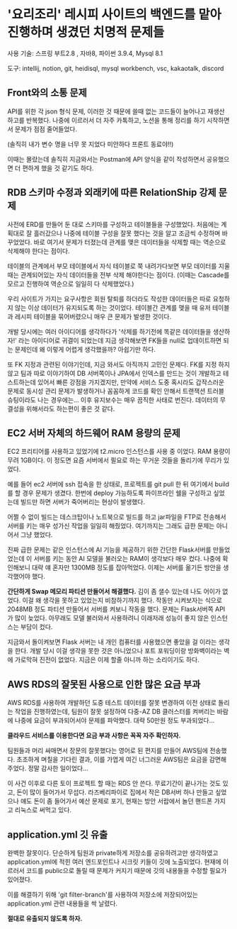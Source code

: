 # '요리조리' 레시피 사이트의 백엔드를 맡아 진행하며 생겼던 치명적 문제들

사용 기술: 스프링 부트2.8 , 자바8, 파이썬 3.9.4, Mysql 8.1

도구: intellij, notion, git, heidisql, mysql workbench, vsc, kakaotalk, discord


## Front와의 소통 문제
API를 위한 각 json 형식 문제, 
이러한 것 때문에 쓸때 없는 코드들이 늘어나고 재생산하고를 반복했다. 
나중에 이르러서 더 자주 카톡하고, 노션을 통해 정리를 하기 시작하면서 문제가 점점 줄어들었다.

(솔직히 내가 변수 명을 너무 못 지었다 미안하다 프론트 동료야!!)

이때는 몰랐는데 솔직히 지금와서는 Postman에 API 양식을 같이 작성하면서 공유했으면 더 편하게 했을 것 같기도 하다.

## RDB 스키마 수정과 외래키에 따른 RelationShip 강제 문제
사전에 ERD를 만들어 둔 대로 스키마를 구성하고 테이블들을 구성했었다. 처음에는 계획대로 잘 흘러갔으나 나중에 테이블 구성을 잘못 했다는 것을 알고 조금씩 수정하며 바꾸었었다. 바로 여기서 문제가 터졌는데 관계를 맺은 데이터들을 삭제할 때는 역순으로 삭제해야 한다는 점이다.

테이블의 관계에서 부모 테이블에서 자식 테이블로 쭉 내려가다보면 부모 데이터를 지울 때는 관계되어있는 자식 데이터들을 전부 삭제 해야한다는 점이다. (이때는 Cascade를 모르고 진행하여 역순으로 일일히 다 삭제했었다.)

우리 사이트가 가지는 요구사항은 회원 탈퇴를 하더라도 작성한 데이터들은 따로 요청하지 않는 이상 데이터가 유지되도록 하는 것이었다. 테이블간 관계를 맺을 때 유저 테이블과 레시피 테이블을 묶어버렸으니 매우 큰 문제가 발생한 것이다.

개발 당시에는 여러 아이디어를 생각하다가 '삭제를 하기전에 똑같은 데이터들을 생산하자!' 라는 아이디어로 귀결이 되었는데 지금 생각해보면 FK들을 null로 업데이트하면 되는 문제인데 왜 이렇게 어렵게 생각했을까? 아쉽기만 하다.

또 FK 지정과 관련된 이야기인데, 지금 와서도 아직까지 고민인 문제다. FK를 지정 하지 않고 팀과 따로 이야기하여 DB 서버쪽이나 JPA에서 인덱스를 만드는 것이 개발하고 테스트하는데 있어서 빠른 강점을 가지겠지만, 만약에 서비스 도중 혹시라도 갑작스러운 문제로 동시성 관리 문제가 발생하거나 꼼꼼하게 코드를 확인 안해서 트랜잭션 트러블 슈팅이라도 나는 경우에는... 이후 유지보수는 매우 끔직한 사태로 번진다. 데이터의 무결성을 위해서라도 하는편이 좋은 것 같다.

## EC2 서버 자체의 하드웨어 RAM 용량의 문제
EC2 프리티어를 사용하고 있었기에 t2.micro 인스턴스를 사용 중 이었다. RAM 용량이 무려 1GB이다. 이 정도면 요즘 서버에서 필요로 하는 무거운 것들을 돌리기에 무리가 있었다. 

예를 들어 ec2 서버에 ssh 접속을 한 상태로, 프로젝트를 git pull 한 뒤 여기에서 build를 할 경우 문제가 생겼다. 한번에 deploy 가능하도록 파이프라인 쉘을 구성하고 싶었는데 빌드만 하면 서버가 죽어버리는 현상이 발생했다. 

어쩔 수 없이 빌드는 데스크탑이나 노트북으로 빌드를 하고 jar파일을 FTP로 전송해서 서버를 키는 매우 성가신 작업을 일일히 해줬었다. 여기까지는 그래도 급한 문제는 아니어서 그냥 했었다.

진짜 급한 문제는 같은 인스턴스에 AI 기능을 제공하기 위한 간단한 Flask서버를 만들었었는데 이 서버를 키는 동안 AI 모델을 불러오는 RAM이 생각보다 매우 컸다. 나중에 확인해보니 대략 얘 혼자만 1300MB 정도를 잡아먹었다. 이제는 서버를 옮기든 방안을 생각했어야 했다.

**간단하게 Swap 메모리 파티션 만들어서 해결했다.** 김이 좀 샐수 있는데 나도 어이가 없었다. 이걸 왜 생각을 못하고 있었는지 비참하기까지 했다. 작동만 시켜보자는 식으로 2048MB 정도 파티션 만들어서 서버를 켜보니 작동을 했다. 문제는 Flask서버쪽 API가 많이 늦었다. 아무래도 모델 불러와서 사용하려니 이래저래 성능이 좋지 않은 인스턴스는 부담이 컸다.

지금와서 돌이켜보면 Flask 서버는 내 개인 컴퓨터를 사용했으면 좋았을 걸 이라는 생각을 한다. 개발 당시 이걸 생각을 못한 것은 아니었으나 포트 포워딩이랑 방화벽이라는 벽에 가로막혀 진전이 없었다. 지금은 이제 할줄 아니까 하는 소리이기도 하다.

## AWS RDS의 잘못된 사용으로 인한 많은 요금 부과
AWS RDS를 사용하여 개발하던 도중 테스트 데이터를 잘못 변경하여 이전 상태로 돌리는 작업을 진행하였는데, 팀원이 잘못 설정하여 다중-AZ DB 클러스터를 켜버리는 바람에 나중에 요금이 부과되어서야 문제를 파악했다.
대략 50만원 정도 부과되었다...

**클라우드 서비스를 이용한다면 요금 부과 사항은 꼭꼭 자주 확인하자.**

팀원들과 머리 싸매면서 장문의 잘못했다는 영어로 된 편지를 만들어 AWS팀에 전송했다. 초조하게 며칠을 기다린 결과, 이를 가엽게 여긴 너그러운 AWS팀은 요금을 감면해주었다. 정말 감사한 일이었다...

이 사건 이후로 다른 토이 프로젝트 할 때는 RDS 안 쓴다. 무료기간이 끝나가는 것도 있고, 돈이 많이 들어가서 무섭다. 라즈베리파이로 집에서 작은 DB서버 하나 만들고 싶었으나 얘도 돈이 좀 들어가서 예산 문제로 포기, 현재는 방안 서랍에서 놀던 핸드폰 가지고 리눅스로 써먹고 있다.

## application.yml 깃 유출
완벽한 잘못이다. 단순하게 팀원과 private하게 저장소를 공유하려고만 생각하였고 application.yml에 적힌 여러 엔드포인트나 시크릿 키들이 깃에 노출되었다. 현재에 이르러서 코드를 public으로 돌릴 때 문제가 커지기 때문에 깃의 내용들을 수정할 필요가 있어졌다.

이를 해결하기 위해 'git filter-branch'를 사용하여 저장소에 저장되어있는 application.yml 관련 내용들을 싹 날렸다.

**절대로 유출되지 않도록 하자.**